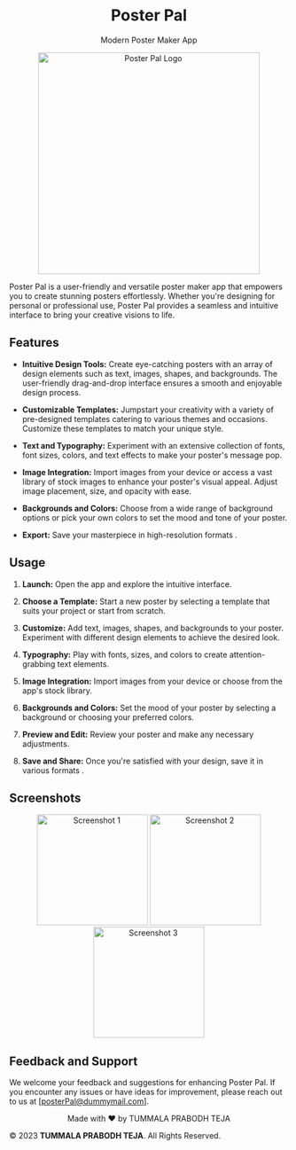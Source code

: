
<div align="center">
  <h1>Poster Pal</h1>
  <p>Modern Poster Maker App</p>
</div>
<div align="center">
  <img src="https://firebasestorage.googleapis.com/v0/b/poster-1c733.appspot.com/o/appIcon%2Fplaystore.png?alt=media&token=1b9684e2-2c7f-4037-962a-4abfc96d96bf" alt="Poster Pal Logo" width="400">
</div>


Poster Pal is a user-friendly and versatile poster maker app that empowers you to create stunning posters effortlessly. Whether you're designing for personal or professional use, Poster Pal provides a seamless and intuitive interface to bring your creative visions to life.

## Features

- **Intuitive Design Tools:** Create eye-catching posters with an array of design elements such as text, images, shapes, and backgrounds. The user-friendly drag-and-drop interface ensures a smooth and enjoyable design process.

- **Customizable Templates:** Jumpstart your creativity with a variety of pre-designed templates catering to various themes and occasions. Customize these templates to match your unique style.

- **Text and Typography:** Experiment with an extensive collection of fonts, font sizes, colors, and text effects to make your poster's message pop.

- **Image Integration:** Import images from your device or access a vast library of stock images to enhance your poster's visual appeal. Adjust image placement, size, and opacity with ease.

- **Backgrounds and Colors:** Choose from a wide range of background options or pick your own colors to set the mood and tone of your poster.

- **Export:** Save your masterpiece in high-resolution formats .

## Usage

1. **Launch:** Open the app and explore the intuitive interface.

2. **Choose a Template:** Start a new poster by selecting a template that suits your project or start from scratch.

3. **Customize:** Add text, images, shapes, and backgrounds to your poster. Experiment with different design elements to achieve the desired look.

4. **Typography:** Play with fonts, sizes, and colors to create attention-grabbing text elements.

5. **Image Integration:** Import images from your device or choose from the app's stock library.

6. **Backgrounds and Colors:** Set the mood of your poster by selecting a background or choosing your preferred colors.

7. **Preview and Edit:** Review your poster and make any necessary adjustments.

8. **Save and Share:** Once you're satisfied with your design, save it in various formats .


## Screenshots

<div align="center">
  <!-- Add your app's screenshots here -->
  <img src="https://firebasestorage.googleapis.com/v0/b/poster-1c733.appspot.com/o/images%2F1692125597091.png?alt=media&token=0585165d-4908-4b0a-82d6-5b2025c96005" alt="Screenshot 1" width="200">
  <img src="https://firebasestorage.googleapis.com/v0/b/poster-1c733.appspot.com/o/images%2F1691926763282.png?alt=media&token=6ae40a66-96f1-4775-81af-d393e2724507" alt="Screenshot 2" width="200">
  <img src="https://firebasestorage.googleapis.com/v0/b/poster-1c733.appspot.com/o/images%2F1691857878558.png?alt=media&token=b375c5d2-ab21-41ca-b235-4e085858cf37" alt="Screenshot 3" width="200">
</div>


## Feedback and Support

We welcome your feedback and suggestions for enhancing Poster Pal. If you encounter any issues or have ideas for improvement, please reach out to us at [posterPal@dummymail.com].

<div align="center">
  Made with ❤️ by TUMMALA PRABODH TEJA
</div>

© 2023 **TUMMALA PRABODH TEJA**. All Rights Reserved.